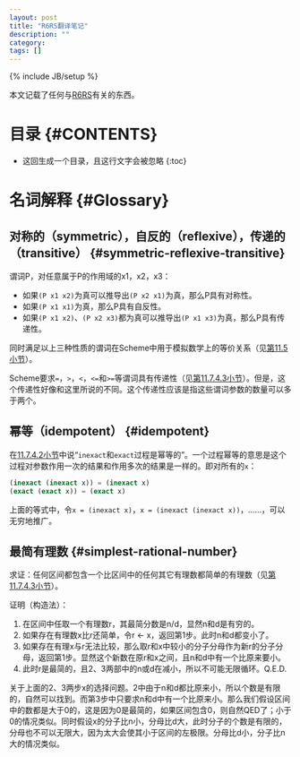 ```yaml
---
layout: post
title: "R6RS翻译笔记"
description: ""
category: 
tags: []
---
```

{% include JB/setup %}

本文记载了任何与[R6RS](/)有关的东西。

# 目录 {#CONTENTS}

* 这回生成一个目录，且这行文字会被忽略
{:toc}

# 名词解释 {#Glossary}

## 对称的（symmetric），自反的（reflexive），传递的（transitive） {#symmetric-reflexive-transitive}

谓词P，对任意属于P的作用域的x1，x2，x3：

* 如果`(P x1 x2)`为真可以推导出`(P x2 x1)`为真，那么P具有对称性。
* 如果`(P x1 x1)`为真，那么P具有自反性。
* 如果`(P x1 x2)`、`(P x2 x3)`都为真可以推导出`(P x1 x3)`为真，那么P具有传递性。

同时满足以上三种性质的谓词在Scheme中用于模拟数学上的等价关系（见[第11.5小节](/#s11-5)）。

Scheme要求`=`，`>`，`<`，`<=`和`>=`等谓词具有传递性（见[第11.7.4.3小节](/#s11-7-4-3)）。但是，这个传递性好像和这里所说的不同。这个传递性应该是指这些谓词参数的数量可以多于两个。

## 幂等（idempotent） {#idempotent}

在[11.7.4.2小节](/#s11-7-4-2)中说“`inexact`和`exact`过程是幂等的”。一个过程幂等的意思是这个过程对参数作用一次的结果和作用多次的结果是一样的。即对所有的`x`：

~~~ scheme
(inexact (inexact x)) = (inexact x)
(exact (exact x)) = (exact x)
~~~

上面的等式中，令`x = (inexact x)`，`x = (inexact (inexact x))`，……，可以无穷地推广。

## 最简有理数 {#simplest-rational-number}

求证：任何区间都包含一个比区间中的任何其它有理数都简单的有理数（见[第11.7.4.3小节](/#s11-7-4-3)）。

证明（构造法）：

1. 在区间中任取一个有理数r，其最简分数是n/d，显然n和d是有穷的。
2. 如果存在有理数x比r还简单，令r <- x，返回第1步。此时n和d都变小了。
3. 如果存在有理x与r无法比较，那么取r和x中较小的分子分母作为新r的分子分母，返回第1步。显然这个新数在原r和x之间，且n和d中有一个比原来要小。
4. 此时r是最简的，且2、3两部中的n或d在减小，所以不可能无限循环。Q.E.D.

关于上面的2、3两步x的选择问题。2中由于n和d都比原来小，所以个数是有限的，自然可以找到。而第3步中只要求n和d中有一个比原来小。那么我们假设区间中的数都是大于0的，这是因为0是最简的，如果区间包含0，则自然QED了；小于0的情况类似。同时假设x的分子比n小，分母比d大，此时分子的个数是有限的，分母也不可以无限大，因为太大会使其小于区间的左极限。分母比d小，分子比n大的情况类似。






